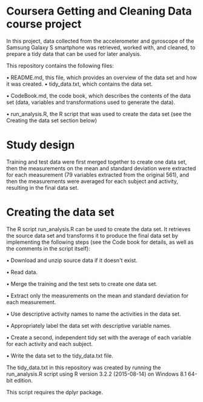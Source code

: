 # Coursera Getting and Cleaning Data course project

In this project, data collected from the accelerometer and gyroscope of the Samsung Galaxy S smartphone was retrieved, worked with, and cleaned, to prepare a tidy data that can be used for later analysis.

This repository contains the following files:

•	README.md, this file, which provides an overview of the data set and how it was created.
•	tidy_data.txt, which contains the data set.

•	CodeBook.md, the code book, which describes the contents of the data set (data, variables and transformations used to generate the data).

•	run_analysis.R, the R script that was used to create the data set (see the Creating the data set section below)
# Study design
Training and test data were first merged together to create one data set, then the measurements on the mean and standard deviation were extracted for each measurement (79 variables extracted from the original 561), and then the measurements were averaged for each subject and activity, resulting in the final data set.
# Creating the data set
The R script run_analysis.R can be used to create the data set. It retrieves the source data set and transforms it to produce the final data set by implementing the following steps (see the Code book for details, as well as the comments in the script itself):

•	Download and unzip source data if it doesn't exist.

•	Read data.

•	Merge the training and the test sets to create one data set.

•	Extract only the measurements on the mean and standard deviation for each measurement.

•	Use descriptive activity names to name the activities in the data set.

•	Appropriately label the data set with descriptive variable names.

•	Create a second, independent tidy set with the average of each variable for each activity and each subject.

•	Write the data set to the tidy_data.txt file.

The tidy_data.txt in this repository was created by running the run_analysis.R script using R version 3.2.2 (2015-08-14) on Windows 8.1 64-bit edition.

This script requires the dplyr package.
